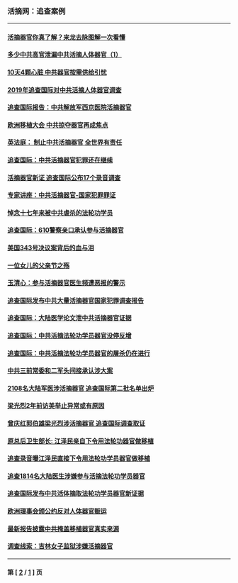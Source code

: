 ### 活摘网：追查案例
---
#### [活摘器官你真了解？来龙去脉图解一次看懂](../../pages/nf5880/n13013820.md?02150430) 
#### [多少中共高官泄漏中共活摘人体器官（1）](../../pages/nf5880/n12671234.md?02150430) 
#### [10天4颗心脏 中共器官按需供给引忧](../../pages/nf5880/n12326366.md?02150430) 
#### [2019年追查国际对中共活摘人体器官调查](../../pages/nf5880/n11917733.md?02150430) 
#### [追查国际报告：中共解放军西京医院活摘器官](../../pages/nf5880/n11838359.md?02150430) 
#### [欧洲移植大会 中共掠夺器官再成焦点](../../pages/nf5880/n11538883.md?02150430) 
#### [英法庭： 制止中共活摘器官 全世界有责任](../../pages/nf5880/n11330691.md?02150430) 
#### [追查国际：中共活摘器官犯罪还在继续](../../pages/nf5880/n11218301.md?02150430) 
#### [活摘器官新证 追查国际公布17个录音调查](../../pages/nf5880/n10897744.md?02150430) 
#### [专家讲座：中共活摘器官-国家犯罪罪证](../../pages/nf5880/n8828153.md?02150430) 
#### [悼念十七年来被中共虐杀的法轮功学员](../../pages/nf5880/n8124823.md?02150430) 
#### [追查国际：610警察亲口承认参与活摘器官](../../pages/nf5880/n8109067.md?02150430) 
#### [美国343号决议案背后的血与泪](../../pages/nf5880/n8020684.md?02150430) 
#### [一位女儿的父亲节之殇](../../pages/nf5880/n8014122.md?02150430) 
#### [玉清心：参与活摘器官医生频遭恶报的警示](../../pages/nf5880/n4637546.md?02150430) 
#### [追查国际发布中共大量活摘器官国家犯罪调查报告](../../pages/nf5880/n4613428.md?02150430) 
#### [追查国际：大陆医学论文泄中共活摘器官证据](../../pages/nf5880/n4608794.md?02150430) 
#### [追查国际：中共活摘法轮功学员器官没停反增](../../pages/nf5880/n4584075.md?02150430) 
#### [追查国际：中共活摘法轮功学员器官的屠杀仍在进行](../../pages/nf5880/n4299154.md?02150430) 
#### [中共三前常委和二军头间接承认涉大案](../../pages/nf5880/n4286244.md?02150430) 
#### [2108名大陆军医涉活摘器官 追查国际第二批名单出炉](../../pages/nf5880/n4284769.md?02150430) 
#### [梁光烈2年前访美举止异常或有原因](../../pages/nf5880/n4279686.md?02150430) 
#### [曾庆红郭伯雄梁光烈涉活摘器官 追查国际调查取证](../../pages/nf5880/n4278462.md?02150430) 
#### [原总后卫生部长: 江泽民亲自下令用法轮功器官做移植](../../pages/nf5880/n4263864.md?02150430) 
#### [追查录音曝江泽民直接下令用法轮功学员器官做移植](../../pages/nf5880/n4261268.md?02150430) 
#### [追查1814名大陆医生涉嫌参与活摘法轮功学员器官](../../pages/nf5880/n4259055.md?02150430) 
#### [追查国际发布中共活体摘取法轮功学员器官新证据](../../pages/nf5880/n4258255.md?02150430) 
#### [欧洲理事会颁公约反对人体器官贩运](../../pages/nf5880/n4206955.md?02150430) 
#### [最新报告披露中共掩盖移植器官真实来源](../../pages/nf5880/n4140084.md?02150430) 
#### [调查线索：吉林女子监狱涉嫌活摘器官](../../pages/nf5880/n4044366.md?02150430) 

---
#### 第 [ [2](./2.md?02150430) / [1](./1.md?02150430) ] 页
